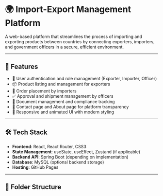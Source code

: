 # 🌍 Import-Export Management Platform

A web-based platform that streamlines the process of importing and exporting products between countries by connecting exporters, importers, and government officers in a secure, efficient environment.

---

## 🚀 Features

- 🔐 User authentication and role management (Exporter, Importer, Officer)
- 📦 Product listing and management for exporters
- 🛒 Order placement by importers
- ✅ Approval and shipment management by officers
- 📄 Document management and compliance tracking
- 💬 Contact page and About page for platform transparency
- 🎨 Responsive and animated UI with modern styling

---

## 🛠️ Tech Stack

- **Frontend**: React, React Router, CSS3
- **State Management**: useState, useEffect, Zustand (if applicable)
- **Backend API**: Spring Boot (depending on implementation)
- **Database**: MySQL (optional backend storage)
- **Hosting**: GitHub Pages 

---

## 📁 Folder Structure

